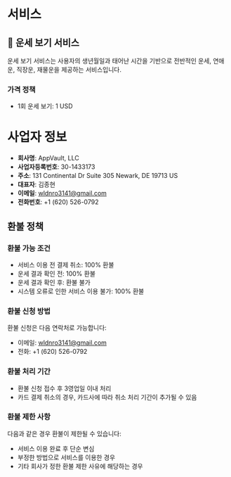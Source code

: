 # 서비스

## 🔮 운세 보기 서비스

운세 보기 서비스는 사용자의 생년월일과 태어난 시간을 기반으로 전반적인 운세, 연애운, 직장운, 재물운을 제공하는 서비스입니다.

### 가격 정책

- 1회 운세 보기: 1 USD

# 사업자 정보

- **회사명**: AppVault, LLC
- **사업자등록번호**: 30-1433173
- **주소**: 131 Continental Dr Suite 305 Newark, DE 19713 US
- **대표자**: 김종현
- **이메일**: wldnro3141@gmail.com
- **전화번호**: +1 (620) 526-0792

## 환불 정책

### 환불 가능 조건

- 서비스 이용 전 결제 취소: 100% 환불
- 운세 결과 확인 전: 100% 환불
- 운세 결과 확인 후: 환불 불가
- 시스템 오류로 인한 서비스 이용 불가: 100% 환불

### 환불 신청 방법

환불 신청은 다음 연락처로 가능합니다:

- 이메일: wldnro3141@gmail.com
- 전화: +1 (620) 526-0792

### 환불 처리 기간

- 환불 신청 접수 후 3영업일 이내 처리
- 카드 결제 취소의 경우, 카드사에 따라 취소 처리 기간이 추가될 수 있음

### 환불 제한 사항

다음과 같은 경우 환불이 제한될 수 있습니다:

- 서비스 이용 완료 후 단순 변심
- 부정한 방법으로 서비스를 이용한 경우
- 기타 회사가 정한 환불 제한 사유에 해당하는 경우
